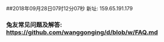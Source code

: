 ##2018年09月28日07时12分07秒 新址: 159.65.191.179
### 兔友常见问题及解答: https://github.com/wanggonging/d/blob/w/FAQ.md

